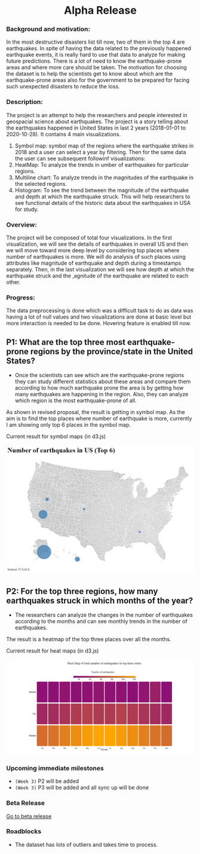 # <center>Alpha Release</center>

### Background and motivation:
In the most destructive disasters list till now, two of them in the top 4 are earthquakes. In spite of having the data related to the previously happened earthquake events, it is really hard to use that data to analyze for making future predictions. There is a lot of need to know the earthquake-prone areas and where more care should be taken. The motivation for choosing the dataset is to help the scientists get to know about which are the earthquake-prone areas also for the government to be prepared for facing such unexpected disasters to reduce the loss.


### Description:
The project is an attempt to help the researchers and people interested in geospacial science about earthquakes. The project is a story telling about the earthquakes happened in United States in last 2 years (2018-01-01 to 2020-10-28). It contains 4 main visualizations.
1. Symbol map: symbol map of the regions where the earthquake strikes in 2018 and a user can select a year by filtering. Then for the same data the user can see subsequent followinf visualizations:
2. HeatMap: To analyze the trends in umber of earthquakes for particular regions.
3. Multiline chart: To analyze trends in the magnitudes of the earthquake in the selected regions.
4. Histogram: To see the trend between the magnitude of the earthquake and depth at which the earthquake struck.
This will help researchers to see functional details of the historic data about the earthquakes in USA for study.


### Overview:
The project will be composed of total four visualizations. In the first visualization, we will see the details of earthquakes in overall US and then we will move toward more deep level by considering top places where number of earthquakes is more. We will do analysis of such places using attributes like magnitude of earthquake and depth during a timestamps separately. Then, in the last visualization we will see how depth at which the earthquake struck and the ,agnitude of the earthquake are related to each other.

### Progress:
The data preprocessing is done which was a difficult task to do as data was having a lot of null values and two visualizations are done at basic level but more interaction is needed to be done. Hovering feature is enabled till now. 

## P1: What are the top three most earthquake-prone regions by the province/state in the United States?
- Once the scientists can see which are the earthquake-prone regions they can study different statistics about these areas and compare them according to how much earthquake prone the area is by getting how many earthquakes are happening in the region. Also, they can analyze which region is the most earthquake-prone of all.

As shown in revised proposal, the result is getting in symbol map. As the aim is to find the top places where number of earthquake is more, currently I am showing only top 6 places in the symbol map.

Current result for symbol maps (in d3.js)

![](images/symbolMap.PNG)

## P2: For the top three regions, how many earthquakes struck in which months of the year?
- The researchers can analyze the changes in the number of earthquakes according to the months and can see monthly trends in the number of earthquakes.

The result is a heatmap of the top three places over all the months.

Current result for heat maps (in d3.js)
 
![](images/heatmap.PNG)

### Upcoming immediate milestones

- `(Week 3)` P2 will be added
- `(Week 3)` P3 will be added and all sync up will be done

### Beta Release
[Go to beta release](code/betarelease.html)

### Roadblocks
- The dataset has lots of outliers and takes time to process.
















